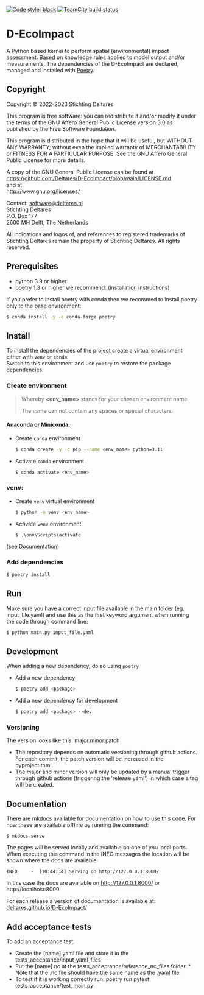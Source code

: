 [![Code style: black](https://img.shields.io/badge/code%20style-black-000000.svg)](https://github.com/psf/black)
[![TeamCity build status](https://dpcbuild.deltares.nl/app/rest/builds/buildType:id:DEcoImpact_UnitTests/statusIcon.svg)](https://dpcbuild.deltares.nl/viewType.html?buildTypeId=DEcoImpact_UnitTests)

# D-EcoImpact

A Python based kernel to perform spatial (environmental) impact assessment. Based on knowledge rules applied to model output and/or measurements.
The dependencies of the D-EcoImpact are declared, managed and installed with [Poetry](https://python-poetry.org/).

## Copyright
Copyright &copy; 2022-2023 Stichting Deltares

This program is free software: you can redistribute it and/or modify it
under the terms of the GNU Affero General Public License version 3.0 as
published by the Free Software Foundation.

This program is distributed in the hope that it will be useful,
but WITHOUT ANY WARRANTY; without even the implied warranty of
MERCHANTABILITY or FITNESS FOR A PARTICULAR PURPOSE. See the
GNU Affero General Public License for more details.

A copy of the GNU General Public License can be found at  
<https://github.com/Deltares/D-EcoImpact/blob/main/LICENSE.md>  
and at  
<http://www.gnu.org/licenses/>

Contact:  software@deltares.nl  
Stichting Deltares  
P.O. Box 177  
2600 MH Delft, The Netherlands

All indications and logos of, and references to registered trademarks
of Stichting Deltares remain the property of Stichting Deltares. All
rights reserved.

## Prerequisites

- python 3.9 or higher
- poetry 1.3 or higher we recommend: ([installation instructions](https://python-poetry.org/docs/#installation))

If you prefer to install poetry with conda then we recommed to install poetry only to the base environment:

```sh
$ conda install -y -c conda-forge poetry
```

## Install

To install the dependencies of the project create a virtual environment either with `venv` or `conda`.\
Switch to this environment and use `poetry` to restore the package dependencies.

### Create environment

> Whereby **<env_name>** stands for your chosen environment name.
>
> The name can not contain any spaces or special characters.

#### Anaconda or Miniconda:

- Create `conda` environment
  ```sh
  $ conda create -y -c pip --name <env_name> python=3.11
  ```
- Activate `conda` environment
  ```sh
  $ conda activate <env_name>
  ```

### venv:

- Create `venv` virtual environment

  ```sh
  $ python -m venv <env_name>
  ```

- Activate `venv` environment
  ```
  $ .\env\Scripts\activate
  ```

(see
[Documentation](https://packaging.python.org/en/latest/guides/installing-using-pip-and-virtual-environments/#creating-a-virtual-environment))

### Add dependencies

```sh
$ poetry install
```

## Run

Make sure you have a correct input file available in the main folder (eg. input_file.yaml) and use this as the first keyword argument when running the code through command line:

```sh
$ python main.py input_file.yaml
```

## Development

When adding a new dependency, do so using `poetry`

- Add a new dependency

  ```sh
  $ poetry add <package>
  ```

- Add a new dependency for development
  ```sh
  $ poetry add <package> --dev
  ```

### Versioning
The version looks like this: major.minor.patch
- The repository depends on automatic versioning through github actions. For each commit, the patch version will be increased in the 
  pyproject.toml.
- The major and minor version will only be updated by a manual trigger through github actions (triggering the 'release.yaml') in which case a tag will be created.

## Documentation

There are mkdocs available for documentation on how to use this code.
For now these are available offline by running the command:

```
$ mkdocs serve
```

The pages will be served locally and available on one of you local ports. When executing this command in the INFO messages the location will be shown where the docs are available:

```
INFO     -  [10:44:34] Serving on http://127.0.0.1:8000/
```

In this case the docs are available on http://127.0.0.1:8000/ or http://localhost:8000

For each release a version of documentation is available at: 
[deltares.github.io/D-EcoImpact/](deltares.github.io/D-EcoImpact/)

## Add acceptance tests

To add an acceptance test:

- Create the [name].yaml file and store it in the tests_acceptance/input_yaml_files
- Put the [name].nc at the tests_acceptance/reference_nc_files folder. \* Note that the .nc file should have the same name as the .yaml file.
- To test if it is working correctly run: poetry run pytest tests_acceptance/test_main.py



